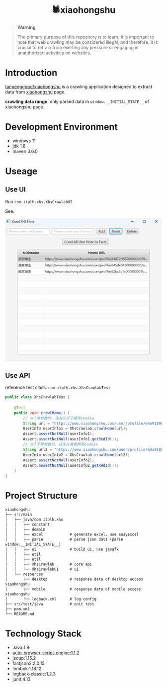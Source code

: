 <div align="center">

<h1 align="center">
🕷️xiaohongshu
</h1>

</div>

> **Warning**

> The primary purpose of this repository is to learn. It is important to note that web crawling may
> be considered illegal, and therefore, it is crucial to refrain from exerting any pressure or engaging in unauthorized
> activities on websites.


# Introduction

[tanpenggood/xiaohongshu](https://github.com/tanpenggood/xiaohongshu) is a crawling application designed to extract data from [xiaohongshu](https://www.xiaohongshu.com/explore) page.

**crawling data range**: only parsed data in `window.__INITIAL_STATE__` of xiaohongshu page.

# Development Environment

- windows 11
- jdk 1.8
- maven 3.6.0

# Useage

## Use UI

Run `com.itplh.xhs.XhsCrawlabUI`

See:

![home.png](home.png)

## Use API

reference test class: `com.itplh.xhs.XhsCrawlabTest`

```java
public class XhsCrawlabTest {

    @Test
    public void crawlHome() {
        // url带参数时，请求头可不携带cookie
        String url = "https://www.xiaohongshu.com/user/profile/64a91898000000001001e673?xhsshare=CopyLink&appuid=62064cd3000000001000acd1&apptime=1690553952";
        UserInfo userInfo1 = XhsCrawlab.crawlHome(url);
        Assert.assertNotNull(userInfo1);
        Assert.assertNotNull(userInfo1.getRedId());
        // url不带参数时，请求头需要携带cookie
        String url2 = "https://www.xiaohongshu.com/user/profile/64a91898000000001001e673";
        UserInfo userInfo2 = XhsCrawlab.crawlHome(url2);
        Assert.assertNotNull(userInfo2);
        Assert.assertNotNull(userInfo2.getRedId());
    }
}
```

# Project Structure

```
xiaohongshu
├── src/main
│   ├── java/com.itplh.xhs       
│   │   ├── constant
│   │   ├── domain
│   │   ├── excel            # generate excel, use easyexcel
│   │   ├── parse            # parse json data (parse window.__INITIAL_STATE__)
│   │   ├── ui               # build ui, use javafx    
│   │   ├── util               
│   │   ├── util               
│   │   ├── XhsCrawlab       # core api   
│   │   └── XhsCrawlabUI     # ui
│   └── resources
│       ├── desktop          # response data of desktop access xiaohongshu
│       ├── mobile           # response data of mobile access xiaohongshu
│       └── logback.xml      # log config
├── src/test/java            # unit test
├── pom.xml
└── README.md
```

# Technology Stack

- Java:1.8
- [auto-browser-script-engine:1.1.2](https://github.com/tanpenggood/auto-browser-script-engine)
- jsoup:1.15.2
- fastjson2:2.0.15
- lombok:1.18.12
- logback-classic:1.2.3
- junit:4.13
